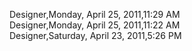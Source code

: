 ﻿Designer,Monday, April 25, 2011,11:29 AM  Designer,Monday, April 25, 2011,11:22 AM  Designer,Saturday, April 23, 2011,5:26 PM